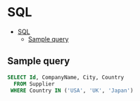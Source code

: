 # SQL

<!--ts-->
* [SQL](sql.md#sql)
   * [Sample query](sql.md#sample-query)

<!-- Added by: runner, at: Wed Jul 14 11:49:00 UTC 2021 -->

<!--te-->

## Sample query

```sql
SELECT Id, CompanyName, City, Country
  FROM Supplier
 WHERE Country IN ('USA', 'UK', 'Japan')
```
